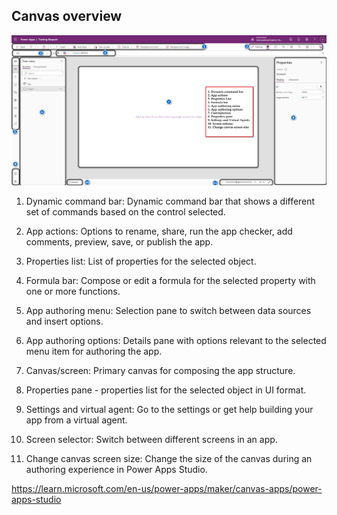 
## Canvas overview

![alt text](img_overview.png)

1. Dynamic command bar: Dynamic command bar that shows a different set of commands based on the control selected.

2. App actions: Options to rename, share, run the app checker, add comments, preview, save, or publish the app.

3. Properties list: List of properties for the selected object.

4. Formula bar: Compose or edit a formula for the selected property with one or more functions.

5. App authoring menu: Selection pane to switch between data sources and insert options.

6. App authoring options: Details pane with options relevant to the selected menu item for authoring the app.

7. Canvas/screen: Primary canvas for composing the app structure.

8. Properties pane - properties list for the selected object in UI format.

9. Settings and virtual agent: Go to the settings or get help building your app from a virtual agent.

10. Screen selector: Switch between different screens in an app.

11. Change canvas screen size: Change the size of the canvas during an authoring experience in Power Apps Studio.

https://learn.microsoft.com/en-us/power-apps/maker/canvas-apps/power-apps-studio